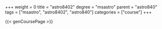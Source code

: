 +++
weight = 0
title = "astro8402"
degree = "msastro"
parent = "astro840"
tags = ["msastro", "astro8402", "astro840"]
categories = ["course"]
+++

{{< genCoursePage >}}
